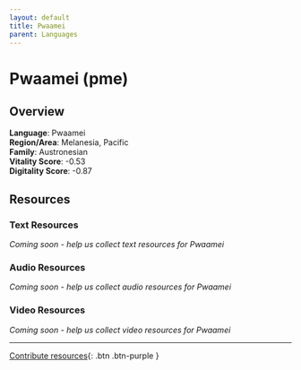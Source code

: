 ```yaml
---
layout: default
title: Pwaamei
parent: Languages
---
```


# Pwaamei (pme)

## Overview

**Language**: Pwaamei  
**Region/Area**: Melanesia, Pacific  
**Family**: Austronesian  
**Vitality Score**: -0.53  
**Digitality Score**: -0.87  

## Resources

### Text Resources
*Coming soon - help us collect text resources for Pwaamei*

### Audio Resources
*Coming soon - help us collect audio resources for Pwaamei*

### Video Resources
*Coming soon - help us collect video resources for Pwaamei*

---

[Contribute resources](https://fairtrain.github.io/){: .btn .btn-purple }
